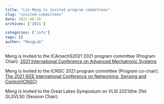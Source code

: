 ```yaml
---
title: "Lin Meng is invited program committees"
slug: "invited-committees"
date: 2021-06-26
archives: ['2021']

categories: ['info']
tags: []
author: "MengLab"
---
```

Meng is Invited to the ICAmechS2021 2021 program committee (Program Chair).
[2021 International Conference on Advanced Mechatronic Systems](http://web.tuat.ac.jp/~deng/ICAMechS2021/icamechs2021.html)

Meng is Invited to the ICNSC 2021 program committee (Program co-chair).  
[The 2021 IEEE International Conference on Networking, Sensing and Control(ICNSC)](http://icnsc2021.com/)

Meng is Invited to the Great Lakes Symposium on VLSI 2021(the 31st GLSVLSI) (Session Chair).
